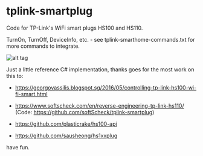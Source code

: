 # tplink-smartplug

Code for TP-Link's WiFi smart plugs HS100 and HS110.

TurnOn, TurnOff, DeviceInfo, etc. - see tplink-smarthome-commands.txt for more commands to integrate.

![alt tag](https://raw.githubusercontent.com/iqmeta/tplink-smartplug/master/tplink-smartp.png)

Just a little reference C# implementation, thanks goes for the most work on this to:

- https://georgovassilis.blogspot.sg/2016/05/controlling-tp-link-hs100-wi-fi-smart.html	

- https://www.softscheck.com/en/reverse-engineering-tp-link-hs110/ 	
  (Code: https://github.com/softScheck/tplink-smartplug)

- https://github.com/plasticrake/hs100-api

- https://github.com/sausheong/hs1xxplug

have fun.
